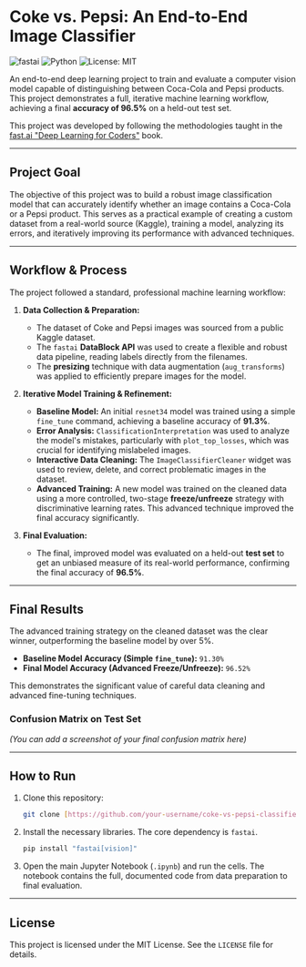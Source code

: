 # Coke vs. Pepsi: An End-to-End Image Classifier

![fastai](https://img.shields.io/badge/Made%20with-fastai-blue.svg)
![Python](https://img.shields.io/badge/Python-3.9%2B-blue.svg)
![License: MIT](https://img.shields.io/badge/License-MIT-yellow.svg)

An end-to-end deep learning project to train and evaluate a computer vision model capable of distinguishing between Coca-Cola and Pepsi products. This project demonstrates a full, iterative machine learning workflow, achieving a final **accuracy of 96.5%** on a held-out test set.

This project was developed by following the methodologies taught in the [fast.ai "Deep Learning for Coders"](https://course.fast.ai/) book.

---

## **Project Goal**

The objective of this project was to build a robust image classification model that can accurately identify whether an image contains a Coca-Cola or a Pepsi product. This serves as a practical example of creating a custom dataset from a real-world source (Kaggle), training a model, analyzing its errors, and iteratively improving its performance with advanced techniques.

---

## **Workflow & Process**

The project followed a standard, professional machine learning workflow:

1.  **Data Collection & Preparation:**
    * The dataset of Coke and Pepsi images was sourced from a public Kaggle dataset.
    * The `fastai` **DataBlock API** was used to create a flexible and robust data pipeline, reading labels directly from the filenames.
    * The **presizing** technique with data augmentation (`aug_transforms`) was applied to efficiently prepare images for the model.

2.  **Iterative Model Training & Refinement:**
    * **Baseline Model:** An initial `resnet34` model was trained using a simple `fine_tune` command, achieving a baseline accuracy of **91.3%**.
    * **Error Analysis:** `ClassificationInterpretation` was used to analyze the model's mistakes, particularly with `plot_top_losses`, which was crucial for identifying mislabeled images.
    * **Interactive Data Cleaning:** The `ImageClassifierCleaner` widget was used to review, delete, and correct problematic images in the dataset.
    * **Advanced Training:** A new model was trained on the cleaned data using a more controlled, two-stage **freeze/unfreeze** strategy with discriminative learning rates. This advanced technique improved the final accuracy significantly.

3.  **Final Evaluation:**
    * The final, improved model was evaluated on a held-out **test set** to get an unbiased measure of its real-world performance, confirming the final accuracy of **96.5%**.

---

## **Final Results**

The advanced training strategy on the cleaned dataset was the clear winner, outperforming the baseline model by over 5%.

* **Baseline Model Accuracy (Simple `fine_tune`):** `91.30%`
* **Final Model Accuracy (Advanced Freeze/Unfreeze):** `96.52%`

This demonstrates the significant value of careful data cleaning and advanced fine-tuning techniques.

### **Confusion Matrix on Test Set**
*(You can add a screenshot of your final confusion matrix here)*

---

## **How to Run**

1.  Clone this repository:
    ```bash
    git clone [https://github.com/your-username/coke-vs-pepsi-classifier.git](https://github.com/your-username/coke-vs-pepsi-classifier.git)
    ```
2.  Install the necessary libraries. The core dependency is `fastai`.
    ```bash
    pip install "fastai[vision]"
    ```
3.  Open the main Jupyter Notebook (`.ipynb`) and run the cells. The notebook contains the full, documented code from data preparation to final evaluation.

---

## **License**

This project is licensed under the MIT License. See the `LICENSE` file for details.
